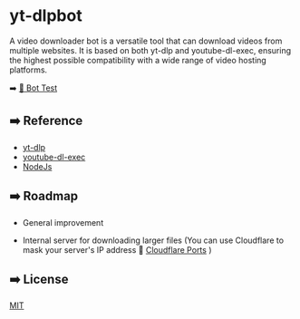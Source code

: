 
# yt-dlpbot

A video downloader bot is a versatile tool that can download videos from multiple websites. It is based on both yt-dlp and youtube-dl-exec, ensuring the highest possible compatibility with a wide range of video hosting platforms.

➡️ [🤖 Bot Test](https://t.me/YoutubeDlBr_bot)


## ➡️ Reference

 - [yt-dlp](https://github.com/yt-dlp/yt-dlp)
 - [youtube-dl-exec](https://www.npmjs.com/package/youtube-dl-exec)
 - [NodeJs](https://nodejs.org/en/)


## ➡️ Roadmap

- General improvement

- Internal server for downloading larger files (You can use Cloudflare to mask your server's IP address 👀 [Cloudflare Ports](https://developers.cloudflare.com/fundamentals/get-started/reference/network-ports/) )


## ➡️ License

[MIT](https://choosealicense.com/licenses/mit/)

